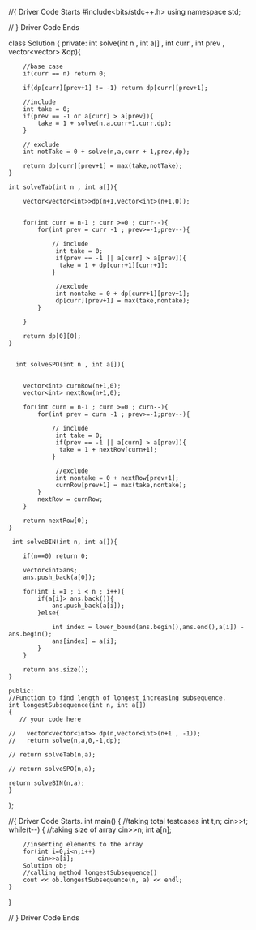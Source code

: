 //{ Driver Code Starts
#include<bits/stdc++.h>
using namespace std;

// } Driver Code Ends

class Solution
{
private:
int solve(int n , int a[] , int curr , int prev , vector<vector<int>> &dp){

        //base case
        if(curr == n) return 0;

        if(dp[curr][prev+1] != -1) return dp[curr][prev+1];

        //include
        int take = 0;
        if(prev == -1 or a[curr] > a[prev]){
            take = 1 + solve(n,a,curr+1,curr,dp);
        }

        // exclude
        int notTake = 0 + solve(n,a,curr + 1,prev,dp);

        return dp[curr][prev+1] = max(take,notTake);
    }

    int solveTab(int n , int a[]){

        vector<vector<int>>dp(n+1,vector<int>(n+1,0));


        for(int curr = n-1 ; curr >=0 ; curr--){
            for(int prev = curr -1 ; prev>=-1;prev--){

                // include
                 int take = 0;
                 if(prev == -1 || a[curr] > a[prev]){
                  take = 1 + dp[curr+1][curr+1];
                }

                 //exclude
                 int nontake = 0 + dp[curr+1][prev+1];
                 dp[curr][prev+1] = max(take,nontake);
            }

        }

        return dp[0][0];
    }


      int solveSPO(int n , int a[]){


        vector<int> curnRow(n+1,0);
        vector<int> nextRow(n+1,0);

        for(int curn = n-1 ; curn >=0 ; curn--){
            for(int prev = curn -1 ; prev>=-1;prev--){

                // include
                 int take = 0;
                 if(prev == -1 || a[curn] > a[prev]){
                  take = 1 + nextRow[curn+1];
                }

                 //exclude
                 int nontake = 0 + nextRow[prev+1];
                 curnRow[prev+1] = max(take,nontake);
            }
            nextRow = curnRow;
        }

        return nextRow[0];
    }

     int solveBIN(int n, int a[]){

        if(n==0) return 0;

        vector<int>ans;
        ans.push_back(a[0]);

        for(int i =1 ; i < n ; i++){
            if(a[i]> ans.back()){
                ans.push_back(a[i]);
            }else{

                int index = lower_bound(ans.begin(),ans.end(),a[i]) - ans.begin();
                ans[index] = a[i];
            }
        }

        return ans.size();
    }

    public:
    //Function to find length of longest increasing subsequence.
    int longestSubsequence(int n, int a[])
    {
       // your code here

    //   vector<vector<int>> dp(n,vector<int>(n+1 , -1));
    //   return solve(n,a,0,-1,dp);

    // return solveTab(n,a);

    // return solveSPO(n,a);

    return solveBIN(n,a);
    }

};

//{ Driver Code Starts.
int main()
{
//taking total testcases
int t,n;
cin>>t;
while(t--)
{
//taking size of array
cin>>n;
int a[n];

        //inserting elements to the array
        for(int i=0;i<n;i++)
            cin>>a[i];
        Solution ob;
        //calling method longestSubsequence()
        cout << ob.longestSubsequence(n, a) << endl;
    }

}

// } Driver Code Ends
